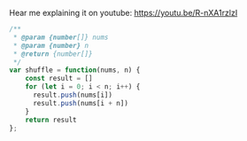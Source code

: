 Hear me explaining it on youtube: https://youtu.be/R-nXA1rzlzI


```js
/**
 * @param {number[]} nums
 * @param {number} n
 * @return {number[]}
 */
var shuffle = function(nums, n) {
    const result = []
    for (let i = 0; i < n; i++) {
      result.push(nums[i])
      result.push(nums[i + n])
    }
    return result
};
```
